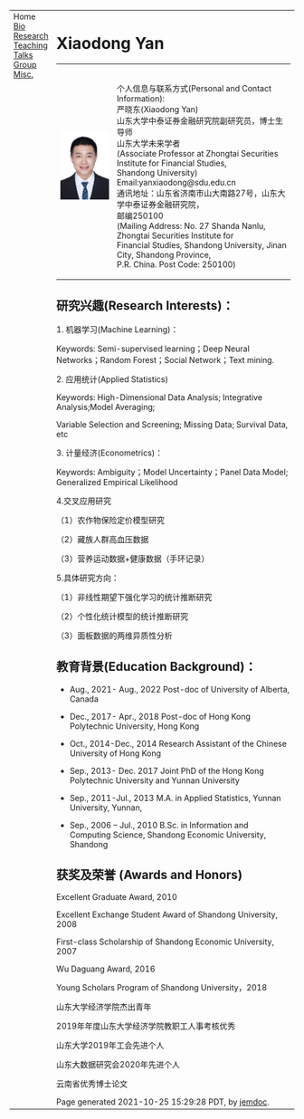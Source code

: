
<html xmlns="http://www.w3.org/1999/xhtml" xml:lang="en">
<head>
<meta name="generator" content="jemdoc, see http://jemdoc.jaboc.net/" />
<meta http-equiv="Content-Type" content="text/html;charset=utf-8" />
<link rel="stylesheet" href="jemdoc.css" type="text/css" />
<title></title>
</head>
<body>
<table summary="Table for page layout." id="tlayout">
<tr valign="top">
<td id="layout-menu">
<div class="menu-category">Home</div>
<div class="menu-item"><a href="index.html" class="current">Bio</a></div>
<div class="menu-item"><a href="publications.html">Research</a></div>
<div class="menu-item"><a href="teaching.html">Teaching</a></div>
<div class="menu-item"><a href="experience.html">Talks</a></div>
<div class="menu-item"><a href="group.html">Group</a></div>
<div class="menu-item"><a href="fun.html">Misc.</a></div>
</td>
<td id="layout-content">
<!-- Global site tag (gtag.js) - Google Analytics -->
<script async src="https://www.googletagmanager.com/gtag/js?id=UA-150369356-1"></script>
<script>
  window.dataLayer = window.dataLayer || [];
  function gtag(){dataLayer.push(arguments);}
  gtag('js', new Date());

  gtag('config', 'UA-150369356-1');
</script>
<h1>Xiaodong Yan</h1>
<table class="imgtable"><tr><td>
<img src="严老师证件照.jpg"300" width="250px" />&nbsp;</td>
<td align="left">

<p><br />
个人信息与联系方式(Personal and Contact Information):<br />
严晓东(Xiaodong Yan)<br />
山东大学中泰证券金融研究院副研究员，博士生导师<br />
山东大学未来学者<br />
(Associate Professor at Zhongtai Securities Institute for Financial Studies,<br /> 
 Shandong University)
<br />Email:yanxiaodong@sdu.edu.cn<br />
通讯地址：山东省济南市山大南路27号，山东大学中泰证券金融研究院，
<br />邮编250100<br />
(Mailing Address: No. 27 Shanda Nanlu,  
Zhongtai Securities Institute for<br /> Financial Studies, Shandong University,
Jinan City, Shandong Province,<br /> P.R. China. Post Code: 250100)
<br />
</p>
</td></tr></table>
<h2>研究兴趣(Research Interests)：</h2>
<p>
<p>1. 机器学习(Machine Learning)：</p>
<p>Keywords: Semi-supervised learning；Deep Neural Networks；Random Forest；Social Network；Text mining.</p>
<p>2. 应用统计(Applied Statistics)</p>
<p>Keywords: High-Dimensional Data Analysis; Integrative Analysis;Model Averaging;</p>
<p>Variable Selection and Screening; Missing Data; Survival Data, etc</p>
<p>3. 计量经济(Econometrics)：</p>
<p>Keywords:  Ambiguity；Model Uncertainty；Panel Data Model; Generalized Empirical Likelihood</p>
<p>4.交叉应用研究</p>
<p>（1）农作物保险定价模型研究</p>
<p>（2）藏族人群高血压数据</p>
<p>（3）营养运动数据+健康数据（手环记录）</p>
<p>5.具体研究方向：</p>
<p>（1）非线性期望下强化学习的统计推断研究</p>
<p>（2）个性化统计模型的统计推断研究</p>
<p>（3）面板数据的两维异质性分析</p>


<h2>教育背景(Education Background)：</h2>
<ul><li><p>Aug., 2021- Aug., 2022     Post-doc of  University of Alberta, Canada</p></li></ul>
<ul><li><p>Dec., 2017- Apr., 2018     Post-doc of Hong Kong Polytechnic University, Hong Kong</p></li></ul>
<ul><li><p>Oct., 2014-Dec., 2014     Research Assistant of the Chinese University of Hong Kong</p></li></ul>
<ul><li><p>Sep., 2013- Dec.  2017   Joint PhD of the Hong Kong Polytechnic University and Yunnan University</p></li></ul>
<ul><li><p>Sep., 2011-Jul., 2013      M.A. in Applied Statistics, Yunnan University, Yunnan, </p></li></ul>
<ul><li><p>Sep., 2006 – Jul., 2010   B.Sc. in Information and Computing Science, Shandong Economic University, Shandong</p></li></ul>
<h2>获奖及荣誉 (Awards and Honors)</h2>
<p>Excellent Graduate Award, 2010</p>
<p>Excellent Exchange Student Award of Shandong University, 2008</p>
<p>First-class Scholarship of Shandong Economic University, 2007</p>
<p>Wu Daguang Award, 2016</p>
<p>Young Scholars Program of Shandong University，2018</p>
<p>山东大学经济学院杰出青年</p>
<p>2019年年度山东大学经济学院教职工人事考核优秀</p>
<p>山东大学2019年工会先进个人</p>
<p>山东大数据研究会2020年先进个人</p>
<p>云南省优秀博士论文</p>


<div id="footer">
<div id="footer-text">
Page generated 2021-10-25 15:29:28 PDT, by <a href="http://jemdoc.jaboc.net/">jemdoc</a>.
</div></div>

